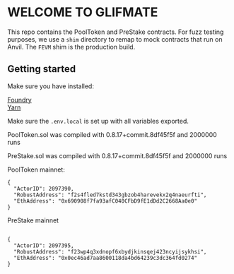 # WELCOME TO GLIFMATE

This repo contains the PoolToken and PreStake contracts. For fuzz testing purposes, we use a `shim` directory to remap to mock contracts that run on Anvil. The `FEVM` shim is the production build.

## Getting started

Make sure you have installed:

[Foundry](https://docs.google.com/document/d/1gaX5ailGE1pAewANUtmjsQTiykH03T2nMbrp4rwamYI/edit?pli=1)<br />
[Yarn](https://yarnpkg.com/)

Make sure the `.env.local` is set up with all variables exported.

PoolToken.sol was compiled with 0.8.17+commit.8df45f5f and 2000000 runs

PreStake.sol was compiled with 0.8.17+commit.8df45f5f and 2000000 runs

PoolToken mainnet:

```
{
  "ActorID": 2097390,
  "RobustAddress": "f2s4fled7kstd343gbzob4harevekx2q4naeurfti",
  "EthAddress": "0x690908f7fa93afC040CFbD9fE1dDd2C2668Aa0e0"
}
```

PreStake mainnet

```

{
  "ActorID": 2097395,
  "RobustAddress": "f23wp4q3xdnopf6xbydjkinsqej423ncyijsykhsi",
  "EthAddress": "0x0ec46ad7aa8600118da4bd64239c3dc364fd0274"
}
```

